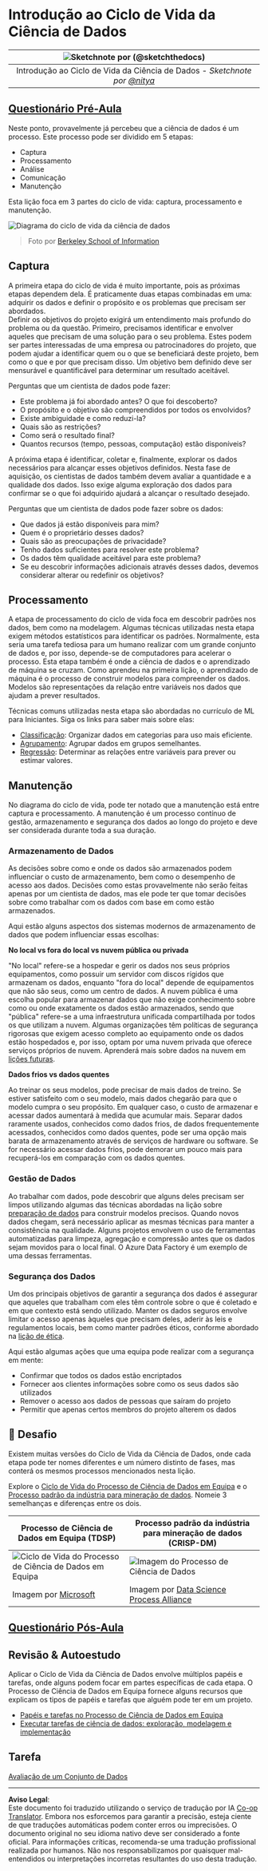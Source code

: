 <!--
CO_OP_TRANSLATOR_METADATA:
{
  "original_hash": "07478c2092203a69087b9c76b1f4dd56",
  "translation_date": "2025-09-05T13:20:08+00:00",
  "source_file": "4-Data-Science-Lifecycle/14-Introduction/README.md",
  "language_code": "pt"
}
-->
# Introdução ao Ciclo de Vida da Ciência de Dados

|![ Sketchnote por [(@sketchthedocs)](https://sketchthedocs.dev) ](../../sketchnotes/14-DataScience-Lifecycle.png)|
|:---:|
| Introdução ao Ciclo de Vida da Ciência de Dados - _Sketchnote por [@nitya](https://twitter.com/nitya)_ |

## [Questionário Pré-Aula](https://ff-quizzes.netlify.app/en/ds/quiz/26)

Neste ponto, provavelmente já percebeu que a ciência de dados é um processo. Este processo pode ser dividido em 5 etapas:

- Captura
- Processamento
- Análise
- Comunicação
- Manutenção

Esta lição foca em 3 partes do ciclo de vida: captura, processamento e manutenção.

![Diagrama do ciclo de vida da ciência de dados](../../../../4-Data-Science-Lifecycle/14-Introduction/images/data-science-lifecycle.jpg)  
> Foto por [Berkeley School of Information](https://ischoolonline.berkeley.edu/data-science/what-is-data-science/)

## Captura

A primeira etapa do ciclo de vida é muito importante, pois as próximas etapas dependem dela. É praticamente duas etapas combinadas em uma: adquirir os dados e definir o propósito e os problemas que precisam ser abordados.  
Definir os objetivos do projeto exigirá um entendimento mais profundo do problema ou da questão. Primeiro, precisamos identificar e envolver aqueles que precisam de uma solução para o seu problema. Estes podem ser partes interessadas de uma empresa ou patrocinadores do projeto, que podem ajudar a identificar quem ou o que se beneficiará deste projeto, bem como o que e por que precisam disso. Um objetivo bem definido deve ser mensurável e quantificável para determinar um resultado aceitável.

Perguntas que um cientista de dados pode fazer:
- Este problema já foi abordado antes? O que foi descoberto?
- O propósito e o objetivo são compreendidos por todos os envolvidos?
- Existe ambiguidade e como reduzi-la?
- Quais são as restrições?
- Como será o resultado final?
- Quantos recursos (tempo, pessoas, computação) estão disponíveis?

A próxima etapa é identificar, coletar e, finalmente, explorar os dados necessários para alcançar esses objetivos definidos. Nesta fase de aquisição, os cientistas de dados também devem avaliar a quantidade e a qualidade dos dados. Isso exige alguma exploração dos dados para confirmar se o que foi adquirido ajudará a alcançar o resultado desejado.

Perguntas que um cientista de dados pode fazer sobre os dados:
- Que dados já estão disponíveis para mim?
- Quem é o proprietário desses dados?
- Quais são as preocupações de privacidade?
- Tenho dados suficientes para resolver este problema?
- Os dados têm qualidade aceitável para este problema?
- Se eu descobrir informações adicionais através desses dados, devemos considerar alterar ou redefinir os objetivos?

## Processamento

A etapa de processamento do ciclo de vida foca em descobrir padrões nos dados, bem como na modelagem. Algumas técnicas utilizadas nesta etapa exigem métodos estatísticos para identificar os padrões. Normalmente, esta seria uma tarefa tediosa para um humano realizar com um grande conjunto de dados e, por isso, depende-se de computadores para acelerar o processo. Esta etapa também é onde a ciência de dados e o aprendizado de máquina se cruzam. Como aprendeu na primeira lição, o aprendizado de máquina é o processo de construir modelos para compreender os dados. Modelos são representações da relação entre variáveis nos dados que ajudam a prever resultados.

Técnicas comuns utilizadas nesta etapa são abordadas no currículo de ML para Iniciantes. Siga os links para saber mais sobre elas:

- [Classificação](https://github.com/microsoft/ML-For-Beginners/tree/main/4-Classification): Organizar dados em categorias para uso mais eficiente.
- [Agrupamento](https://github.com/microsoft/ML-For-Beginners/tree/main/5-Clustering): Agrupar dados em grupos semelhantes.
- [Regressão](https://github.com/microsoft/ML-For-Beginners/tree/main/2-Regression): Determinar as relações entre variáveis para prever ou estimar valores.

## Manutenção

No diagrama do ciclo de vida, pode ter notado que a manutenção está entre captura e processamento. A manutenção é um processo contínuo de gestão, armazenamento e segurança dos dados ao longo do projeto e deve ser considerada durante toda a sua duração.

### Armazenamento de Dados

As decisões sobre como e onde os dados são armazenados podem influenciar o custo de armazenamento, bem como o desempenho de acesso aos dados. Decisões como estas provavelmente não serão feitas apenas por um cientista de dados, mas ele pode ter que tomar decisões sobre como trabalhar com os dados com base em como estão armazenados.

Aqui estão alguns aspectos dos sistemas modernos de armazenamento de dados que podem influenciar essas escolhas:

**No local vs fora do local vs nuvem pública ou privada**

"No local" refere-se a hospedar e gerir os dados nos seus próprios equipamentos, como possuir um servidor com discos rígidos que armazenam os dados, enquanto "fora do local" depende de equipamentos que não são seus, como um centro de dados. A nuvem pública é uma escolha popular para armazenar dados que não exige conhecimento sobre como ou onde exatamente os dados estão armazenados, sendo que "pública" refere-se a uma infraestrutura unificada compartilhada por todos os que utilizam a nuvem. Algumas organizações têm políticas de segurança rigorosas que exigem acesso completo ao equipamento onde os dados estão hospedados e, por isso, optam por uma nuvem privada que oferece serviços próprios de nuvem. Aprenderá mais sobre dados na nuvem em [lições futuras](https://github.com/microsoft/Data-Science-For-Beginners/tree/main/5-Data-Science-In-Cloud).

**Dados frios vs dados quentes**

Ao treinar os seus modelos, pode precisar de mais dados de treino. Se estiver satisfeito com o seu modelo, mais dados chegarão para que o modelo cumpra o seu propósito. Em qualquer caso, o custo de armazenar e acessar dados aumentará à medida que acumular mais. Separar dados raramente usados, conhecidos como dados frios, de dados frequentemente acessados, conhecidos como dados quentes, pode ser uma opção mais barata de armazenamento através de serviços de hardware ou software. Se for necessário acessar dados frios, pode demorar um pouco mais para recuperá-los em comparação com os dados quentes.

### Gestão de Dados

Ao trabalhar com dados, pode descobrir que alguns deles precisam ser limpos utilizando algumas das técnicas abordadas na lição sobre [preparação de dados](https://github.com/microsoft/Data-Science-For-Beginners/tree/main/2-Working-With-Data/08-data-preparation) para construir modelos precisos. Quando novos dados chegam, será necessário aplicar as mesmas técnicas para manter a consistência na qualidade. Alguns projetos envolvem o uso de ferramentas automatizadas para limpeza, agregação e compressão antes que os dados sejam movidos para o local final. O Azure Data Factory é um exemplo de uma dessas ferramentas.

### Segurança dos Dados

Um dos principais objetivos de garantir a segurança dos dados é assegurar que aqueles que trabalham com eles têm controle sobre o que é coletado e em que contexto está sendo utilizado. Manter os dados seguros envolve limitar o acesso apenas àqueles que precisam deles, aderir às leis e regulamentos locais, bem como manter padrões éticos, conforme abordado na [lição de ética](https://github.com/microsoft/Data-Science-For-Beginners/tree/main/1-Introduction/02-ethics).

Aqui estão algumas ações que uma equipa pode realizar com a segurança em mente:
- Confirmar que todos os dados estão encriptados
- Fornecer aos clientes informações sobre como os seus dados são utilizados
- Remover o acesso aos dados de pessoas que saíram do projeto
- Permitir que apenas certos membros do projeto alterem os dados

## 🚀 Desafio

Existem muitas versões do Ciclo de Vida da Ciência de Dados, onde cada etapa pode ter nomes diferentes e um número distinto de fases, mas conterá os mesmos processos mencionados nesta lição.

Explore o [Ciclo de Vida do Processo de Ciência de Dados em Equipa](https://docs.microsoft.com/en-us/azure/architecture/data-science-process/lifecycle) e o [Processo padrão da indústria para mineração de dados](https://www.datascience-pm.com/crisp-dm-2/). Nomeie 3 semelhanças e diferenças entre os dois.

|Processo de Ciência de Dados em Equipa (TDSP)|Processo padrão da indústria para mineração de dados (CRISP-DM)|
|--|--|
|![Ciclo de Vida do Processo de Ciência de Dados em Equipa](../../../../4-Data-Science-Lifecycle/14-Introduction/images/tdsp-lifecycle2.png) | ![Imagem do Processo de Ciência de Dados](../../../../4-Data-Science-Lifecycle/14-Introduction/images/CRISP-DM.png) |
| Imagem por [Microsoft](https://docs.microsoft.comazure/architecture/data-science-process/lifecycle) | Imagem por [Data Science Process Alliance](https://www.datascience-pm.com/crisp-dm-2/) |

## [Questionário Pós-Aula](https://ff-quizzes.netlify.app/en/ds/quiz/27)

## Revisão & Autoestudo

Aplicar o Ciclo de Vida da Ciência de Dados envolve múltiplos papéis e tarefas, onde alguns podem focar em partes específicas de cada etapa. O Processo de Ciência de Dados em Equipa fornece alguns recursos que explicam os tipos de papéis e tarefas que alguém pode ter em um projeto.

* [Papéis e tarefas no Processo de Ciência de Dados em Equipa](https://docs.microsoft.com/en-us/azure/architecture/data-science-process/roles-tasks)  
* [Executar tarefas de ciência de dados: exploração, modelagem e implementação](https://docs.microsoft.com/en-us/azure/architecture/data-science-process/execute-data-science-tasks)

## Tarefa

[Avaliação de um Conjunto de Dados](assignment.md)

---

**Aviso Legal**:  
Este documento foi traduzido utilizando o serviço de tradução por IA [Co-op Translator](https://github.com/Azure/co-op-translator). Embora nos esforcemos para garantir a precisão, esteja ciente de que traduções automáticas podem conter erros ou imprecisões. O documento original no seu idioma nativo deve ser considerado a fonte oficial. Para informações críticas, recomenda-se uma tradução profissional realizada por humanos. Não nos responsabilizamos por quaisquer mal-entendidos ou interpretações incorretas resultantes do uso desta tradução.
